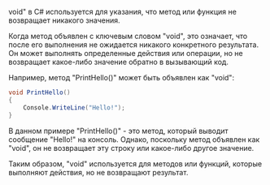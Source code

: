 void" в C# используется для указания, что метод или функция не возвращает никакого значения. 

Когда метод объявлен с ключевым словом "void", это означает, что после его выполнения не ожидается никакого конкретного результата. Он может выполнять определенные действия или операции, но не возвращает какое-либо значение обратно в вызывающий код.

Например, метод "PrintHello()" может быть объявлен как "void":

```csharp
void PrintHello()
{
    Console.WriteLine("Hello!");
}
```

В данном примере "PrintHello()" - это метод, который выводит сообщение "Hello!" на консоль. Однако, поскольку метод объявлен как "void", он не возвращает эту строку или какое-либо другое значение. 

Таким образом, "void" используется для методов или функций, которые выполняют действия, но не возвращают результат.
